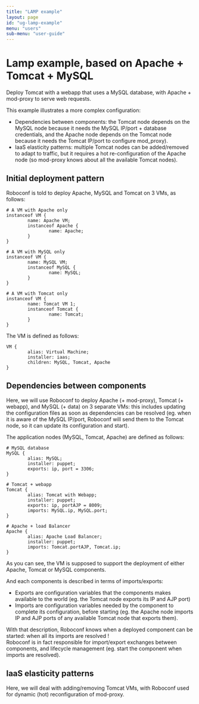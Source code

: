 ```yaml
---
title: "LAMP example"
layout: page
id: "ug-lamp-example"
menu: "users"
sub-menu: "user-guide"
---
```


# Lamp example, based on Apache + Tomcat + MySQL

Deploy Tomcat with a webapp that uses a MySQL database, with Apache + mod-proxy to serve web requests.

This example illustrates a more complex configuration:

* Dependencies between components: the Tomcat node depends on the MySQL node because it needs the MySQL
IP/port + database credentials, and the Apache node depends on the Tomcat node because it needs
the Tomcat IP/port to configure mod_proxy).
* IaaS elasticity patterns: multiple Tomcat nodes can be added/removed to adapt to traffic, but it requires a
hot re-configuration of the Apache node (so mod-proxy knows about all the available Tomcat nodes).

## Initial deployment pattern

Roboconf is told to deploy Apache, MySQL and Tomcat on 3 VMs, as follows:

```
# A VM with Apache only
instanceof VM {
        name: Apache VM;
        instanceof Apache {
                name: Apache;
        }
}

# A VM with MySQL only
instanceof VM {
        name: MySQL VM;
        instanceof MySQL {
                name: MySQL;
        }
}

# A VM with Tomcat only
instanceof VM {
        name: Tomcat VM 1;
        instanceof Tomcat {
                name: Tomcat;
        }
}
```

The VM is defined as follows:

```
VM {
        alias: Virtual Machine;
        installer: iaas;
        children: MySQL, Tomcat, Apache
}
```

## Dependencies between components

Here, we will use Roboconf to deploy Apache (+ mod-proxy), Tomcat (+ webapp), and MySQL (+ data) on 3 separate VMs: this includes updating the configuration files as soon as dependencies can be resolved (eg. when it is aware of the MySQL IP/port, Roboconf will send them to the Tomcat node, so it can update its configuration and start).

The application nodes (MySQL, Tomcat, Apache) are defined as follows:

```
# MySQL database
MySQL { 
        alias: MySQL;
        installer: puppet;
        exports: ip, port = 3306;
}       

# Tomcat + webapp
Tomcat {
        alias: Tomcat with Webapp;
        installer: puppet; 
        exports: ip, portAJP = 8009;
        imports: MySQL.ip, MySQL.port;
}       

# Apache + load Balancer
Apache { 
        alias: Apache Load Balancer;
        installer: puppet; 
        imports: Tomcat.portAJP, Tomcat.ip;
} 
```

As you can see, the VM is supposed to support the deployment of either Apache, Tomcat or MySQL components.

And each components is described in terms of imports/exports:
* Exports are configuration variables that the components makes available to the world (eg. the Tomcat node exports its IP and AJP port)
* Imports are configuration variables needed by the component to complete its configuration, before starting (eg. the Apache node imports IP and AJP ports of any available Tomcat node that exports them).

With that description, Roboconf knows when a deployed component can be started: when all its imports are resolved !<br/>
Roboconf is in fact responsible for import/export exchanges between components, and lifecycle management
(eg. start the component when imports are resolved).


## IaaS elasticity patterns

Here, we will deal with adding/removing Tomcat VMs, with Roboconf used for dynamic (hot) reconfiguration of mod-proxy.
